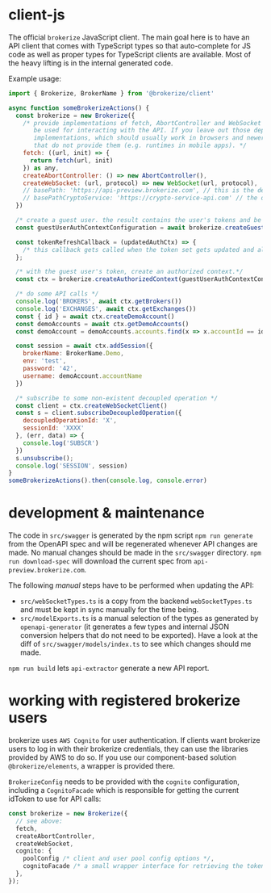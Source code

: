 # client-js

The official `brokerize` JavaScript client. The main goal here is to have an API client that comes with TypeScript types so that auto-complete for JS code as well as proper types for TypeScript clients are available. Most of the heavy lifting is in the internal generated code.

Example usage:

```javascript
import { Brokerize, BrokerName } from '@brokerize/client'

async function someBrokerizeActions() {
  const brokerize = new Brokerize({
    /* provide implementations of fetch, AbortController and WebSocket that will
       be used for interacting with the API. If you leave out those dependencies, they will default to globally available
       implementations, which should usually work in browsers and newer Node.JS environments, but may fail in other JS environments
       that do not provide them (e.g. runtimes in mobile apps). */
    fetch: ((url, init) => {
      return fetch(url, init)
    }) as any,
    createAbortController: () => new AbortController(),
    createWebSocket: (url, protocol) => new WebSocket(url, protocol),
    // basePath: 'https://api-preview.brokerize.com', // this is the default value
    // basePathCryptoService: 'https://crypto-service-api.com' // the optional external crypto service
  })

  /* create a guest user. the result contains the user's tokens and be stored, e.g. in a cookie or session storage */
  const guestUserAuthContextConfiguration = await brokerize.createGuestUser()

  const tokenRefreshCallback = (updatedAuthCtx) => {
    /* this callback gets called when the token set gets updated and allows you to store it */
  };

  /* with the guest user's token, create an authorized context.*/
  const ctx = brokerize.createAuthorizedContext(guestUserAuthContextConfiguration, tokenRefreshCallback);

  /* do some API calls */
  console.log('BROKERS', await ctx.getBrokers())
  console.log('EXCHANGES', await ctx.getExchanges())
  const { id } = await ctx.createDemoAccount()
  const demoAccounts = await ctx.getDemoAccounts()
  const demoAccount = demoAccounts.accounts.find(x => x.accountId == id)

  const session = await ctx.addSession({
    brokerName: BrokerName.Demo,
    env: 'test',
    password: '42',
    username: demoAccount.accountName
  })

  /* subscribe to some non-existent decoupled operation */
  const client = ctx.createWebSocketClient()
  const s = client.subscribeDecoupledOperation({
    decoupledOperationId: 'X',
    sessionId: 'XXXX'
  }, (err, data) => {
    console.log('SUBSCR')
  })
  s.unsubscribe();
  console.log('SESSION', session)
}
someBrokerizeActions().then(console.log, console.error)
```

# development & maintenance

The code in `src/swagger` is generated by the npm script `npm run generate` from the OpenAPI spec and will be regenerated whenever API changes are made. No manual changes should be made in the `src/swagger` directory. `npm run download-spec` will download the current spec from `api-preview.brokerize.com`.

The following _manual_ steps have to be performed when updating the API:

- `src/webSocketTypes.ts` is a copy from the backend `webSocketTypes.ts` and must be kept in sync manually for the time being.
- `src/modelExports.ts` is a manual selection of the types as generated by `openapi-generator` (it generates a few types and internal JSON conversion helpers that do not need to be exported). Have a look at the diff of `src/swagger/models/index.ts` to see which changes should me made.

`npm run build` lets `api-extractor` generate a new API report.

# working with registered brokerize users

brokerize uses `AWS Cognito` for user authentication. If clients want brokerize users to log in with their brokerize credentials, they can use the libraries provided by AWS to do so. If you use our component-based solution `@brokerize/elements`, a wrapper is provided there.

`BrokerizeConfig` needs to be provided with the `cognito` configuration, including a `CognitoFacade` which is responsible for getting the current idToken to use for API calls:

```typescript
const brokerize = new Brokerize({
  // see above:
  fetch,
  createAbortController,
  createWebSocket,
  cognito: {
    poolConfig /* client and user pool config options */,
    cognitoFacade /* a small wrapper interface for retrieving the token */,
  },
});
```
